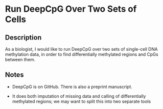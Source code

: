 # Run DeepCpG Over Two Sets of Cells

## Description

As a biologist, I would like to run DeepCpG over two sets of single-cell DNA methylation data, in order to find differentially methylated regions and CpGs between them. 

## Notes

- DeepCpG is on GitHub. There is also a preprint manuscript.

- It does both imputation of missing data and calling of differentially methylated regions; we may want to split this into two separate tools 
